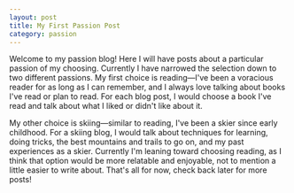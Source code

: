 ```yaml
---
layout: post
title: My First Passion Post
category: passion
---
```

Welcome to my passion blog! Here I will have posts about a particular passion of my choosing. Currently I have narrowed the selection down to two different passions. My first choice is reading—I've been a voracious reader for as long as I can remember, and I always love talking about books I've read or plan to read. For each blog post, I would choose a book I've read and talk about what I liked or didn't like about it. 

My other choice is skiing—similar to reading, I've been a skier since early childhood. For a skiing blog, I would talk about techniques for learning, doing tricks, the best mountains and trails to go on, and my past experiences as a skier. Currently I'm leaning toward choosing reading, as I think that option would be more relatable and enjoyable, not to mention a little easier to write about. That's all for now, check back later for more posts!